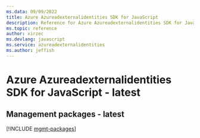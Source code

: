 ```yaml
---
ms.data: 09/09/2022
title: Azure Azureadexternalidentities SDK for JavaScript
description: Reference for Azure Azureadexternalidentities SDK for JavaScript
ms.topic: reference
author: xirzec
ms.devlang: javascript
ms.service: azureadexternalidentities
ms.author: jeffish
---
```

# Azure Azureadexternalidentities SDK for JavaScript - latest

## Management packages - latest
[!INCLUDE [mgmt-packages](azureadexternalidentities-mgmt-index.md)]